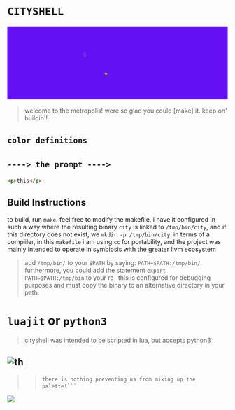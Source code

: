 # ```CITYSHELL```
![](block.png)   

> welcome to the metropolis!
> were so glad you could [make] it.
> keep on' buildin'!


## ```color definitions```

## ```----> the prompt ---->```

```html
<p>this</p>
```
## Build Instructions 
to build, run ```make```.
feel free to modify the makefile,
i have it configured in such a way where the resulting binary 
```city``` is linked to ```/tmp/bin/city```, and if this directory
does not exist, we ```mkdir -p /tmp/bin/city```.
in terms of a compiiler, in this ```makefile``` i am using ```cc``` for portability,
and the project was mainly intended to 
operate in symbiosis with the greater llvm ecosystem
> add ```/tmp/bin/``` to your `$PATH` by saying:
`PATH=$PATH:/tmp/bin/`.
furthermore, you could add the statement `export PATH=$PATH:/tmp/bin` to your rc-
> this is configured for debugging purposes and must copy the binary to an alternative directory in your path.

# ```luajit``` or ```python3```
> cityshell was intended to be scripted in lua, but accepts python3

## ![th](mov.gif)

>
>> ```keep in mind, while we only use 8 colors,
>> there is nothing preventing us from mixing up the palette!```
>


![](cityshell.png)
```c
   
```
